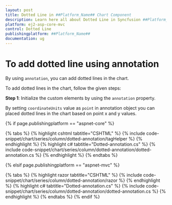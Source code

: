 ```yaml
---
layout: post
title: Dotted Line in ##Platform_Name## Chart Component
description: Learn here all about Dotted Line in Syncfusion ##Platform_Name## Chart component of Syncfusion Essential JS 2 and more.
platform: ej2-asp-core-mvc
control: Dotted Line
publishingplatform: ##Platform_Name##
documentation: ug
---
```



# To add dotted line using annotation

By using `annotation`, you can add dotted lines in the chart.

To add dotted lines in the chart, follow the given steps:

**Step 1**: Initialize the custom elements by using the `annotation` property.

By setting `coordinateUnits` value as `point` in annotation object you can placed dotted lines in the chart based on point x and y values.

{% if page.publishingplatform == "aspnet-core" %}

{% tabs %}
{% highlight cshtml tabtitle="CSHTML" %}
{% include code-snippet/chart/series/column/dotted-annotation/tagHelper %}
{% endhighlight %}
{% highlight c# tabtitle="Dotted-annotation.cs" %}
{% include code-snippet/chart/series/column/dotted-annotation/dotted-annotation.cs %}
{% endhighlight %}
{% endtabs %}

{% elsif page.publishingplatform == "aspnet-mvc" %}

{% tabs %}
{% highlight razor tabtitle="CSHTML" %}
{% include code-snippet/chart/series/column/dotted-annotation/razor %}
{% endhighlight %}
{% highlight c# tabtitle="Dotted-annotation.cs" %}
{% include code-snippet/chart/series/column/dotted-annotation/dotted-annotation.cs %}
{% endhighlight %}
{% endtabs %}
{% endif %}

